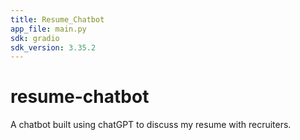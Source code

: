 ```yaml
---
title: Resume_Chatbot
app_file: main.py
sdk: gradio
sdk_version: 3.35.2
---
```

# resume-chatbot
A chatbot built using chatGPT to discuss my resume with recruiters.
